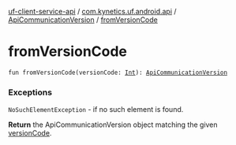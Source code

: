 [uf-client-service-api](../../index.md) / [com.kynetics.uf.android.api](../index.md) / [ApiCommunicationVersion](index.md) / [fromVersionCode](./from-version-code.md)

# fromVersionCode

`fun fromVersionCode(versionCode: `[`Int`](https://kotlinlang.org/api/latest/jvm/stdlib/kotlin/-int/index.html)`): `[`ApiCommunicationVersion`](index.md)

### Exceptions

`NoSuchElementException` - if no such element is found.

**Return**
the ApiCommunicationVersion object matching the given [versionCode](from-version-code.md#com.kynetics.uf.android.api.ApiCommunicationVersion.Companion$fromVersionCode(kotlin.Int)/versionCode).

